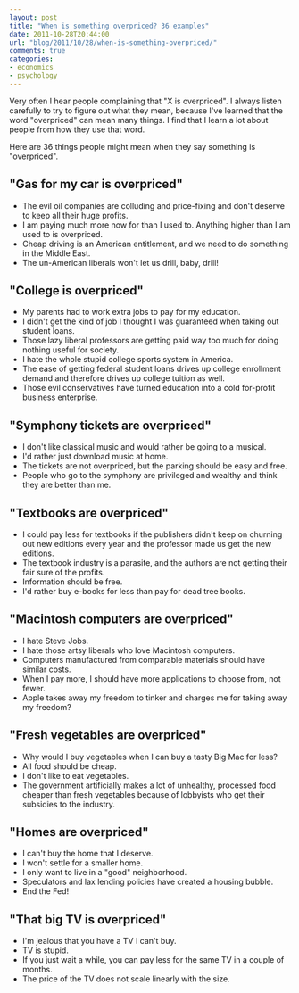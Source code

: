 ```yaml
---
layout: post
title: "When is something overpriced? 36 examples"
date: 2011-10-28T20:44:00
url: "blog/2011/10/28/when-is-something-overpriced/"
comments: true
categories:
- economics
- psychology
---
```

Very often I hear people complaining that "X is overpriced". I always listen carefully to try to figure out what they mean, because I've learned that the word "overpriced" can mean many things. I find that I learn a lot about people from how they use that word.

Here are 36 things people might mean when they say something is "overpriced".

<!--more-->

## "Gas for my car is overpriced"

- The evil oil companies are colluding and price-fixing and don't deserve to keep all their huge profits.
- I am paying much more now for than I used to. Anything higher than I am used to is overpriced.
- Cheap driving is an American entitlement, and we need to do something in the Middle East.
- The un-American liberals won't let us drill, baby, drill!

## "College is overpriced"

- My parents had to work extra jobs to pay for my education.
- I didn't get the kind of job I thought I was guaranteed when taking out student loans.
- Those lazy liberal professors are getting paid way too much for doing nothing useful for society.
- I hate the whole stupid college sports system in America.
- The ease of getting federal student loans drives up college enrollment demand and therefore drives up college tuition as well.
- Those evil conservatives have turned education into a cold for-profit business enterprise.

## "Symphony tickets are overpriced"

- I don't like classical music and would rather be going to a musical.
- I'd rather just download music at home.
- The tickets are not overpriced, but the parking should be easy and free.
- People who go to the symphony are privileged and wealthy and think they are better than me.

## "Textbooks are overpriced"

- I could pay less for textbooks if the publishers didn't keep on churning out new editions every year and the professor made us get the new editions.
- The textbook industry is a parasite, and the authors are not getting their fair sure of the profits.
- Information should be free.
- I'd rather buy e-books for less than pay for dead tree books.

## "Macintosh computers are overpriced"

- I hate Steve Jobs.
- I hate those artsy liberals who love Macintosh computers.
- Computers manufactured from comparable materials should have similar costs.
- When I pay more, I should have more applications to choose from, not fewer.
- Apple takes away my freedom to tinker and charges me for taking away my freedom?

## "Fresh vegetables are overpriced"

- Why would I buy vegetables when I can buy a tasty Big Mac for less?
- All food should be cheap.
- I don't like to eat vegetables.
- The government artificially makes a lot of unhealthy, processed food cheaper than fresh vegetables because of lobbyists who get their subsidies to the industry.

## "Homes are overpriced"

- I can't buy the home that I deserve.
- I won't settle for a smaller home.
- I only want to live in a "good" neighborhood.
- Speculators and lax lending policies have created a housing bubble.
- End the Fed!

## "That big TV is overpriced"

- I'm jealous that you have a TV I can't buy.
- TV is stupid.
- If you just wait a while, you can pay less for the same TV in a couple of months.
- The price of the TV does not scale linearly with the size.
